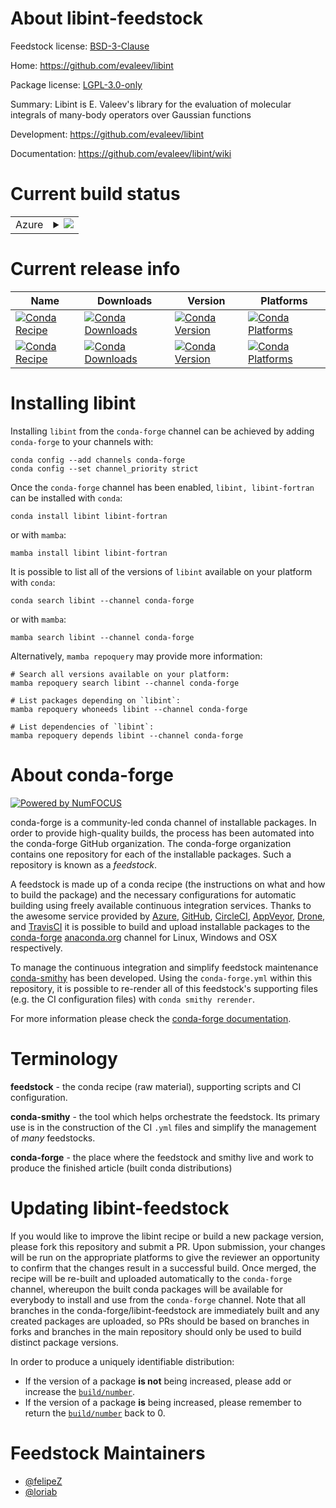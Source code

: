 About libint-feedstock
======================

Feedstock license: [BSD-3-Clause](https://github.com/conda-forge/libint-feedstock/blob/main/LICENSE.txt)

Home: https://github.com/evaleev/libint

Package license: [LGPL-3.0-only](https://opensource.org/license/lgpl-3-0/)

Summary: Libint is E. Valeev's library for the evaluation of molecular integrals of many-body operators over Gaussian functions

Development: https://github.com/evaleev/libint

Documentation: https://github.com/evaleev/libint/wiki

Current build status
====================


<table>
    
  <tr>
    <td>Azure</td>
    <td>
      <details>
        <summary>
          <a href="https://dev.azure.com/conda-forge/feedstock-builds/_build/latest?definitionId=6216&branchName=main">
            <img src="https://dev.azure.com/conda-forge/feedstock-builds/_apis/build/status/libint-feedstock?branchName=main">
          </a>
        </summary>
        <table>
          <thead><tr><th>Variant</th><th>Status</th></tr></thead>
          <tbody><tr>
              <td>linux_64</td>
              <td>
                <a href="https://dev.azure.com/conda-forge/feedstock-builds/_build/latest?definitionId=6216&branchName=main">
                  <img src="https://dev.azure.com/conda-forge/feedstock-builds/_apis/build/status/libint-feedstock?branchName=main&jobName=linux&configuration=linux%20linux_64_" alt="variant">
                </a>
              </td>
            </tr><tr>
              <td>linux_aarch64</td>
              <td>
                <a href="https://dev.azure.com/conda-forge/feedstock-builds/_build/latest?definitionId=6216&branchName=main">
                  <img src="https://dev.azure.com/conda-forge/feedstock-builds/_apis/build/status/libint-feedstock?branchName=main&jobName=linux&configuration=linux%20linux_aarch64_" alt="variant">
                </a>
              </td>
            </tr><tr>
              <td>linux_ppc64le</td>
              <td>
                <a href="https://dev.azure.com/conda-forge/feedstock-builds/_build/latest?definitionId=6216&branchName=main">
                  <img src="https://dev.azure.com/conda-forge/feedstock-builds/_apis/build/status/libint-feedstock?branchName=main&jobName=linux&configuration=linux%20linux_ppc64le_" alt="variant">
                </a>
              </td>
            </tr><tr>
              <td>osx_64</td>
              <td>
                <a href="https://dev.azure.com/conda-forge/feedstock-builds/_build/latest?definitionId=6216&branchName=main">
                  <img src="https://dev.azure.com/conda-forge/feedstock-builds/_apis/build/status/libint-feedstock?branchName=main&jobName=osx&configuration=osx%20osx_64_" alt="variant">
                </a>
              </td>
            </tr><tr>
              <td>osx_arm64</td>
              <td>
                <a href="https://dev.azure.com/conda-forge/feedstock-builds/_build/latest?definitionId=6216&branchName=main">
                  <img src="https://dev.azure.com/conda-forge/feedstock-builds/_apis/build/status/libint-feedstock?branchName=main&jobName=osx&configuration=osx%20osx_arm64_" alt="variant">
                </a>
              </td>
            </tr><tr>
              <td>win_64</td>
              <td>
                <a href="https://dev.azure.com/conda-forge/feedstock-builds/_build/latest?definitionId=6216&branchName=main">
                  <img src="https://dev.azure.com/conda-forge/feedstock-builds/_apis/build/status/libint-feedstock?branchName=main&jobName=win&configuration=win%20win_64_" alt="variant">
                </a>
              </td>
            </tr>
          </tbody>
        </table>
      </details>
    </td>
  </tr>
</table>

Current release info
====================

| Name | Downloads | Version | Platforms |
| --- | --- | --- | --- |
| [![Conda Recipe](https://img.shields.io/badge/recipe-libint-green.svg)](https://anaconda.org/conda-forge/libint) | [![Conda Downloads](https://img.shields.io/conda/dn/conda-forge/libint.svg)](https://anaconda.org/conda-forge/libint) | [![Conda Version](https://img.shields.io/conda/vn/conda-forge/libint.svg)](https://anaconda.org/conda-forge/libint) | [![Conda Platforms](https://img.shields.io/conda/pn/conda-forge/libint.svg)](https://anaconda.org/conda-forge/libint) |
| [![Conda Recipe](https://img.shields.io/badge/recipe-libint--fortran-green.svg)](https://anaconda.org/conda-forge/libint-fortran) | [![Conda Downloads](https://img.shields.io/conda/dn/conda-forge/libint-fortran.svg)](https://anaconda.org/conda-forge/libint-fortran) | [![Conda Version](https://img.shields.io/conda/vn/conda-forge/libint-fortran.svg)](https://anaconda.org/conda-forge/libint-fortran) | [![Conda Platforms](https://img.shields.io/conda/pn/conda-forge/libint-fortran.svg)](https://anaconda.org/conda-forge/libint-fortran) |

Installing libint
=================

Installing `libint` from the `conda-forge` channel can be achieved by adding `conda-forge` to your channels with:

```
conda config --add channels conda-forge
conda config --set channel_priority strict
```

Once the `conda-forge` channel has been enabled, `libint, libint-fortran` can be installed with `conda`:

```
conda install libint libint-fortran
```

or with `mamba`:

```
mamba install libint libint-fortran
```

It is possible to list all of the versions of `libint` available on your platform with `conda`:

```
conda search libint --channel conda-forge
```

or with `mamba`:

```
mamba search libint --channel conda-forge
```

Alternatively, `mamba repoquery` may provide more information:

```
# Search all versions available on your platform:
mamba repoquery search libint --channel conda-forge

# List packages depending on `libint`:
mamba repoquery whoneeds libint --channel conda-forge

# List dependencies of `libint`:
mamba repoquery depends libint --channel conda-forge
```


About conda-forge
=================

[![Powered by
NumFOCUS](https://img.shields.io/badge/powered%20by-NumFOCUS-orange.svg?style=flat&colorA=E1523D&colorB=007D8A)](https://numfocus.org)

conda-forge is a community-led conda channel of installable packages.
In order to provide high-quality builds, the process has been automated into the
conda-forge GitHub organization. The conda-forge organization contains one repository
for each of the installable packages. Such a repository is known as a *feedstock*.

A feedstock is made up of a conda recipe (the instructions on what and how to build
the package) and the necessary configurations for automatic building using freely
available continuous integration services. Thanks to the awesome service provided by
[Azure](https://azure.microsoft.com/en-us/services/devops/), [GitHub](https://github.com/),
[CircleCI](https://circleci.com/), [AppVeyor](https://www.appveyor.com/),
[Drone](https://cloud.drone.io/welcome), and [TravisCI](https://travis-ci.com/)
it is possible to build and upload installable packages to the
[conda-forge](https://anaconda.org/conda-forge) [anaconda.org](https://anaconda.org/)
channel for Linux, Windows and OSX respectively.

To manage the continuous integration and simplify feedstock maintenance
[conda-smithy](https://github.com/conda-forge/conda-smithy) has been developed.
Using the ``conda-forge.yml`` within this repository, it is possible to re-render all of
this feedstock's supporting files (e.g. the CI configuration files) with ``conda smithy rerender``.

For more information please check the [conda-forge documentation](https://conda-forge.org/docs/).

Terminology
===========

**feedstock** - the conda recipe (raw material), supporting scripts and CI configuration.

**conda-smithy** - the tool which helps orchestrate the feedstock.
                   Its primary use is in the construction of the CI ``.yml`` files
                   and simplify the management of *many* feedstocks.

**conda-forge** - the place where the feedstock and smithy live and work to
                  produce the finished article (built conda distributions)


Updating libint-feedstock
=========================

If you would like to improve the libint recipe or build a new
package version, please fork this repository and submit a PR. Upon submission,
your changes will be run on the appropriate platforms to give the reviewer an
opportunity to confirm that the changes result in a successful build. Once
merged, the recipe will be re-built and uploaded automatically to the
`conda-forge` channel, whereupon the built conda packages will be available for
everybody to install and use from the `conda-forge` channel.
Note that all branches in the conda-forge/libint-feedstock are
immediately built and any created packages are uploaded, so PRs should be based
on branches in forks and branches in the main repository should only be used to
build distinct package versions.

In order to produce a uniquely identifiable distribution:
 * If the version of a package **is not** being increased, please add or increase
   the [``build/number``](https://docs.conda.io/projects/conda-build/en/latest/resources/define-metadata.html#build-number-and-string).
 * If the version of a package **is** being increased, please remember to return
   the [``build/number``](https://docs.conda.io/projects/conda-build/en/latest/resources/define-metadata.html#build-number-and-string)
   back to 0.

Feedstock Maintainers
=====================

* [@felipeZ](https://github.com/felipeZ/)
* [@loriab](https://github.com/loriab/)

